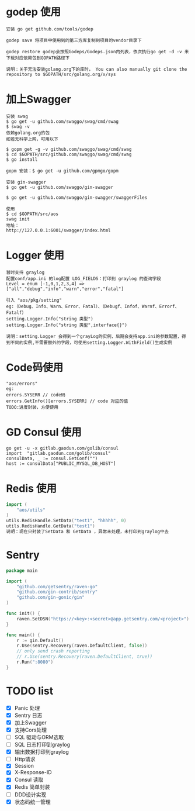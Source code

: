 # godep 使用
```
安装 go get github.com/tools/godep

godep save 将项目中使用到的第三方库复制到项目的vendor目录下

godep restore godep会按照Godeps/Godeps.json内列表，依次执行go get -d -v 来下载对应依赖包到GOPATH路径下

说明：关于无法安装golang.org下的库时， You can also manually git clone the repository to $GOPATH/src/golang.org/x/sys
```

# 加上Swagger
```
安装 swag
$ go get -u github.com/swaggo/swag/cmd/swag
$ swag -v
依赖golang.org的包
如若无科学上网，可用以下

$ gopm get -g -v github.com/swaggo/swag/cmd/swag
$ cd $GOPATH/src/github.com/swaggo/swag/cmd/swag
$ go install

gopm 安装：$ go get -u github.com/gpmgo/gopm
```
```
安装 gin-swagger
$ go get -u github.com/swaggo/gin-swagger

$ go get -u github.com/swaggo/gin-swagger/swaggerFiles

使用
$ cd $GOPATH/src/aos
swag init 
地址：
http://127.0.0.1:6001/swagger/index.html
```

# Logger 使用
```
暂时支持 graylog
配置conf/app.ini 的log配置 LOG_FIELDS：打印到 graylog 的查询字段
Level = enum [-1,0,1,2,3,4] => ["all","debug","info","warn","error","fatal"]

引入 "aos/pkg/setting"
eg:（Debug、Info、Warn、Error、Fatal）、（Debugf、Infof、Warnf、Errorf、Fatalf）
setting.Logger.Info("string 类型")
setting.Logger.Info("string 类型",interface{}")

说明：setting.Logger 会得到一个grayLog的实例，后期会支持app.ini的参数配置，得到不同的实例,不需要额外的字段，可使用setting.Logger.WithField()生成实例
```

# Code码使用
```
"aos/errors"
eg:
errors.SYSERR // code码
errors.GetInfo()[errors.SYSERR] // code 对应的值
TODO:进度封装，方便使用
```

# GD Consul 使用
```
go get -u -x gitlab.gaodun.com/golib/consul
import 	"gitlab.gaodun.com/golib/consul"
consulData, _ := consul.GetConf("")
host := consulData["PUBLIC_MYSQL_DB_HOST"]
```
# Redis 使用
```Go
import (
	"aos/utils"
)
utils.RedisHandle.SetData("test1", "hhhhh", 0)
utils.RedisHandle.GetData("test1")
说明：现在只封装了SetData 和 GetData ，异常未处理，未打印到graylog中去
```

# Sentry
```GO
package main

import (
	"github.com/getsentry/raven-go"
	"github.com/gin-contrib/sentry"
	"github.com/gin-gonic/gin"
)

func init() {
	raven.SetDSN("https://<key>:<secret>@app.getsentry.com/<project>")
}

func main() {
	r := gin.Default()
	r.Use(sentry.Recovery(raven.DefaultClient, false))
	// only send crash reporting
	// r.Use(sentry.Recovery(raven.DefaultClient, true))
	r.Run(":8080")
}
```

# TODO list
- [x] Panic 处理
- [x] Sentry 日志
- [x] 加上Swagger
- [x] 支持Cors处理
- [ ] SQL 驱动与ORM选取
- [ ] SQL 日志打印到graylog
- [x] 输出数据打印到graylog
- [ ] Http请求
- [x] Session
- [x] X-Response-ID
- [x] Consul 读取
- [x] Redis 简单封装
- [ ] DDD设计实现
- [x] 状态码统一管理
